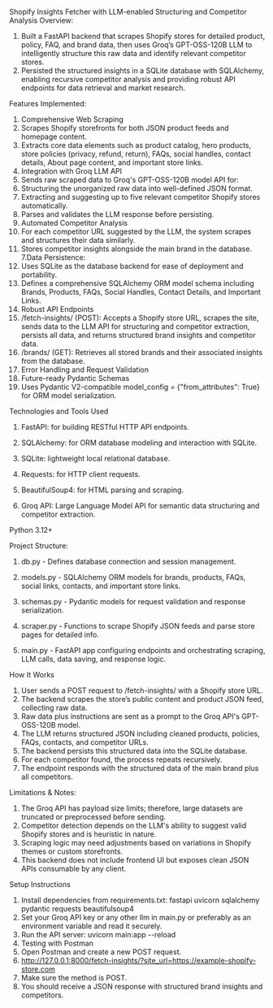 Shopify Insights Fetcher with LLM-enabled Structuring and Competitor Analysis
Overview:
1. Built a FastAPI backend that scrapes Shopify stores for detailed product, policy, FAQ, and brand data, then uses Groq’s GPT-OSS-120B LLM to intelligently structure this raw data and identify relevant competitor stores.
2. Persisted the structured insights in a SQLite database with SQLAlchemy, enabling recursive competitor analysis and providing robust API endpoints for data retrieval and market research.

Features Implemented:
1. Comprehensive Web Scraping
2. Scrapes Shopify storefronts for both JSON product feeds and homepage content.
3. Extracts core data elements such as product catalog, hero products, store policies (privacy, refund, return), FAQs, social handles, contact details, About page content, and important store links.
4. Integration with Groq LLM API
5. Sends raw scraped data to Groq's GPT-OSS-120B model API for:
  1. Structuring the unorganized raw data into well-defined JSON format.
  2. Extracting and suggesting up to five relevant competitor Shopify stores automatically.
  3. Parses and validates the LLM response before persisting.
  4. Automated Competitor Analysis
  5. For each competitor URL suggested by the LLM, the system scrapes and structures their data similarly.
6. Stores competitor insights alongside the main brand in the database.
7.Data Persistence:
  1. Uses SQLite as the database backend for ease of deployment and portability.
  2. Defines a comprehensive SQLAlchemy ORM model schema including Brands, Products, FAQs, Social Handles, Contact Details, and Important Links.
8. Robust API Endpoints
  1. /fetch-insights/ (POST): Accepts a Shopify store URL, scrapes the site, sends data to the LLM API for structuring and competitor extraction, persists all data, and returns structured brand insights and competitor data.
  2. /brands/ (GET): Retrieves all stored brands and their associated insights from the database.
  3. Error Handling and Request Validation
9. Future-ready Pydantic Schemas
10. Uses Pydantic V2-compatible model_config = {"from_attributes": True} for ORM model serialization.

Technologies and Tools Used
1. FastAPI: for building RESTful HTTP API endpoints.

2. SQLAlchemy: for ORM database modeling and interaction with SQLite.

3. SQLite: lightweight local relational database.

4. Requests: for HTTP client requests.

5. BeautifulSoup4: for HTML parsing and scraping.

6. Groq API: Large Language Model API for semantic data structuring and competitor extraction.

Python 3.12+

Project Structure:
1. db.py - Defines database connection and session management.

2. models.py - SQLAlchemy ORM models for brands, products, FAQs, social links, contacts, and important store links.

3. schemas.py - Pydantic models for request validation and response serialization.

4. scraper.py - Functions to scrape Shopify JSON feeds and parse store pages for detailed info.

5. main.py - FastAPI app configuring endpoints and orchestrating scraping, LLM calls, data saving, and response logic.

How It Works
1. User sends a POST request to /fetch-insights/ with a Shopify store URL.
2. The backend scrapes the store’s public content and product JSON feed, collecting raw data.
3. Raw data plus instructions are sent as a prompt to the Groq API's GPT-OSS-120B model.
4. The LLM returns structured JSON including cleaned products, policies, FAQs, contacts, and competitor URLs.
5. The backend persists this structured data into the SQLite database.
6. For each competitor found, the process repeats recursively.
7. The endpoint responds with the structured data of the main brand plus all competitors.

Limitations & Notes:
1. The Groq API has payload size limits; therefore, large datasets are truncated or preprocessed before sending.
2. Competitor detection depends on the LLM's ability to suggest valid Shopify stores and is heuristic in nature.
3. Scraping logic may need adjustments based on variations in Shopify themes or custom storefronts.
4. This backend does not include frontend UI but exposes clean JSON APIs consumable by any client.

Setup Instructions
1. Install dependencies from requirements.txt: fastapi uvicorn sqlalchemy pydantic requests beautifulsoup4
2. Set your Groq API key or any other llm in main.py or preferably as an environment variable and read it securely.
3. Run the API server: uvicorn main:app --reload
4. Testing with Postman
  1. Open Postman and create a new POST request.
  2. http://127.0.0.1:8000/fetch-insights/?site_url=https://example-shopify-store.com
  3. Make sure the method is POST.
  4. You should receive a JSON response with structured brand insights and competitors.


